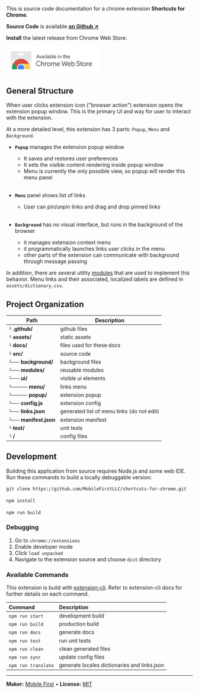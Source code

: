 This is source code documentation for a chrome extension **Shortcuts for Chrome**. 

**Source Code** is available **[on Github ↗](https://github.com/MobileFirstLLC/shortcuts-for-chrome)**

**Install** the latest release from Chrome Web Store:

<a href="https://chrome.google.com/webstore/detail/jnmekaomnicdcpgdndekkmojfomifjal">
<img alt="install at chrome web store" width="250" src="https://raw.githubusercontent.com/MobileFirstLLC/shortcuts-for-chrome/master/.github/badge.png"/>
</a>

## General Structure

When user clicks extension icon ("browser action") extension opens the extension popup window. This is the primary UI and way for user to interact with the extension. 

At a more detailed level, this extension has 3 parts: `Popup`, `Menu` and `Background`. 

- **`Popup`** manages the extension popup window
    - It saves and restores user preferences 
    - It sets the visible content rendering inside popup window
    - Menu is currently the only possible view, so popup will render this menu panel
      <br/><br/>

- **`Menu`** panel shows list of links
    - User can pin/unpin links and drag and drop pinned links
      <br/><br/>

- **`Background`** has no visual interface, but runs in the background of the browser
    - it manages extension context menu
    - it programmatically launches links user clicks in the menu
    - other parts of the extension can communicate with background through message passing

In addition, there are several utility [modules](list_module.html) that are used to implement this behavior.
Menu links and their associated, localized labels are defined in `assets/dictionary.csv`.


## Project Organization

Path | Description
--- | ---
`└` **.github/** | github files
`└` **assets/** |  static assets
`└` **docs/** | files used for these docs
`└` **src/** | source code
`└───` **background/** | background files
`└───` **modules/** | reusable modules
`└───` **ui/** | visible ui elements
`└──────` **menu/** | links menu
`└──────` **popup/** | extension popup
`└───` **config.js** | extension config
`└───` **links.json** | generated list of menu links (do not edit)
`└───` **manifest.json** | extension manifest
`└` **test/** | unit tests
`└` **/** | config files


## Development

Building this application from source requires Node.js and some web IDE.
Run these commands to build a locally debuggable version:

```
git clone https://github.com/MobileFirstLLC/shortcuts-for-chrome.git

npm install

npm run build
```

### Debugging

1. Go to `chrome://extensions`
2. Enable developer mode
3. Click `load unpacked` 
4. Navigate to the extension source and choose `dist` directory

### Available Commands

This extension is build with [extension-cli](https://oss.mobilefirst.me/extension-cli/).
Refer to extension-cli docs for further details on each command.

| Command | Description |
| :--- | :--- |
| `npm run start` | development build |
| `npm run build` | production build |
| `npm run docs` | generate docs |
| `npm run test` | run unit tests |
| `npm run clean` | clean generated files |
| `npm run sync` | update config files |
| `npm run translate` | generate locales dictionaries and links.json |

* * *

**Maker:** [Mobile First](https://mobilefirst.me) &bull; **License:** [MIT](https://github.com/MobileFirstLLC/shortcuts-for-chrome/blob/master/LICENSE)
